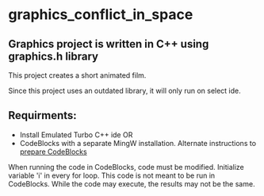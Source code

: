 # graphics_conflict_in_space
## Graphics project is written in C++ using graphics.h library

This project creates a short animated film.

Since this project uses an outdated library, it will only run on select ide.
## Requirments:
* Install Emulated Turbo C++ ide
OR
* CodeBlocks with a separate MingW installation. Alternate instructions to [prepare CodeBlocks](https://www.geeksforgeeks.org/include-graphics-h-codeblocks/)

When running the code in CodeBlocks, code must be modified. Initialize variable 'i' in every for loop. This code is not meant to be run in CodeBlocks. While the code may execute, the results may not be the same.
